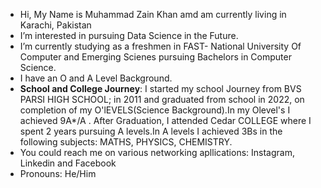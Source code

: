   - Hi, My Name is Muhammad Zain Khan amd am currently living in Karachi, Pakistan
  - I’m interested in pursuing Data Science in the Future.
  - I’m currently studying as a freshmen in FAST- National University Of Computer and Emerging Scienes pursuing Bachelors in Computer Science.
  - I have an O and A Level Background.
  - **School and College Journey**: I started my school Journey from BVS PARSI HIGH SCHOOL; in 2011 and graduated from school in 2022, on completion of my O'lEVELS(Science Background).In my Olevel's I achieved 9A*/A . After Graduation, I attended Cedar COLLEGE where I spent 2 years pursuing A levels.In A levels I achieved 3Bs in the following subjects: MATHS, PHYSICS, CHEMISTRY.
  - You could reach me on various networking apllications: Instagram, Linkedin and Facebook
  - Pronouns: He/Him


  

<!---
Zain-Khan2410/Zain-Khan2410 is a ✨ special ✨ repository because its `README.md` (this file) appears on your GitHub profile.
You can click the Preview link to take a look at your changes.
--->
